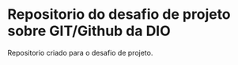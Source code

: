 # Repositorio do desafio de projeto sobre GIT/Github da DIO
Repositorio criado para o desafio de projeto.
